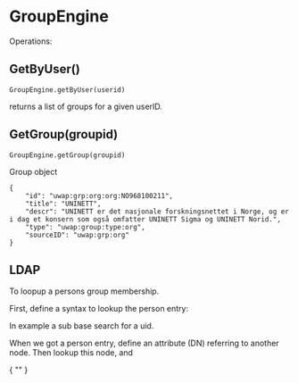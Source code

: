 # GroupEngine


Operations:


## GetByUser()

	GroupEngine.getByUser(userid)

returns a list of groups for a given userID.

## GetGroup(groupid)

	GroupEngine.getGroup(groupid)

Group object

	{
	    "id": "uwap:grp:org:org:NO968100211",
	    "title": "UNINETT",
	    "descr": "UNINETT er det nasjonale forskningsnettet i Norge, og er i dag et konsern som også omfatter UNINETT Sigma og UNINETT Norid.",
	    "type": "uwap:group:type:org",
	    "sourceID": "uwap:grp:org"
	}





## LDAP


To loopup a persons group membership.


First, define a syntax to lookup the person entry:

In example a sub base search for a uid.

When we got a person entry, define an attribute (DN) referring to another node.
Then lookup this node, and 


{
	""
}
